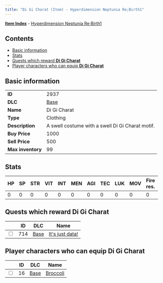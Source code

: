 ```yaml
---
title: "Di Gi Charat (Item) - Hyperdimension Neptunia Re;Birth1"
---
```


[**Item Index**](/neptunia/rb1/item/index.html) - [Hyperdimension Neptunia Re;Birth1](/neptunia/rb1)

## Contents

- [Basic information](#basic-information)
- [Stats](#stats)
- [Quests which reward **Di Gi Charat**](#quests-which-reward-di-gi-charat)
- [Player characters who can equip **Di Gi Charat**](#player-characters-who-can-equip-di-gi-charat)

## Basic information

|   |   |
| -- | -- |
| **ID** | 2937 |
| **DLC** | [Base](/neptunia/rb1/dlc/1-base.html) |
| **Name** | Di Gi Charat |
| **Type** | Clothing |
| **Description** | A swell costume with a swell Di Gi Charat motif. |
| **Buy Price** | 1000 |
| **Sell Price** | 500 |
| **Max inventory** | 99 |

## Stats

| HP | SP | STR | VIT | INT | MEN | AGI | TEC | LUK | MOV | Fire res. | Ice res. | Wind res. | Lightning res. |
| -- | -- | --- | --- | --- | --- | --- | --- | --- | --- | --------- | -------- | --------- | -------------- |
| 0 | 0 | 0 | 0 | 0 | 0 | 0 | 0 | 0 | 0 | 0 | 0 | 10 | 0 |

## Quests which reward **Di Gi Charat**

|    | ID | DLC | Name |
| -- | -- | --- | ---- |
| <input type="checkbox" id="rb1-quest-1-714" class="trackbox" /> | 714 | [Base](/neptunia/rb1/dlc/1-base.html) | [It's just data!](/neptunia/rb1/quest/1-714-its-just-data.html) |

## Player characters who can equip **Di Gi Charat**

|    | ID | DLC | Name |
| -- | -- | --- | ---- |
| <input type="checkbox" id="rb1-player-1-16" class="trackbox" /> | 16 | [Base](/neptunia/rb1/dlc/1-base.html) | [Broccoli](/neptunia/rb1/player/1-16-broccoli.html) |